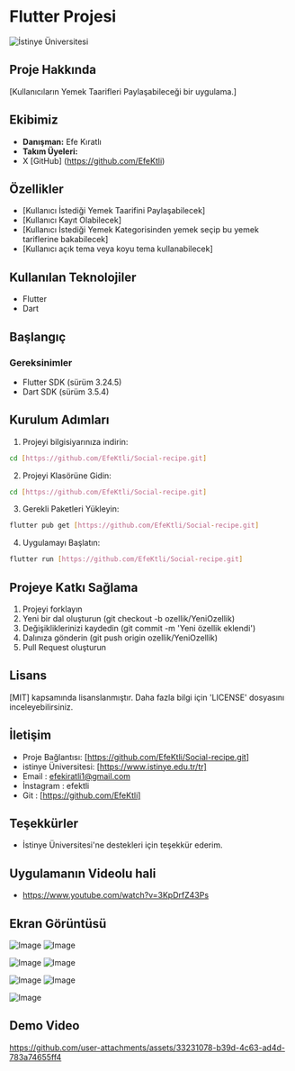 # Flutter Projesi

![İstinye Üniversitesi](https://unitededucation.com/_next/image?url=https%3A%2F%2Fwww.unitededucation.com%2Flinklogoch%2Fistinye-university-logo.png&w=3840&q=75)

## Proje Hakkında
[Kullanıcıların Yemek Taarifleri Paylaşabileceği bir uygulama.]

## Ekibimiz
- **Danışman:** Efe Kıratlı
- **Takım Üyeleri:**
- X [GitHub] (https://github.com/EfeKtli)

## Özellikler 
- [Kullanıcı İstediği Yemek Taarifini Paylaşabilecek]
- [Kullanıcı Kayıt Olabilecek]
- [Kullanıcı İstediği Yemek Kategorisinden yemek seçip bu yemek tariflerine bakabilecek]
- [Kullanıcı açık tema veya koyu tema kullanabilecek]


## Kullanılan Teknolojiler
- Flutter
- Dart

## Başlangıç

### Gereksinimler
- Flutter SDK (sürüm 3.24.5)
- Dart SDK (sürüm 3.5.4)

## Kurulum Adımları

1. Projeyi bilgisiyarınıza indirin:
```bash
cd [https://github.com/EfeKtli/Social-recipe.git]
```

2. Projeyi Klasörüne Gidin:
```bash
cd [https://github.com/EfeKtli/Social-recipe.git]
```

3. Gerekli Paketleri Yükleyin:
```bash
flutter pub get [https://github.com/EfeKtli/Social-recipe.git]
```

4. Uygulamayı Başlatın:
```bash
flutter run [https://github.com/EfeKtli/Social-recipe.git]
```

## Projeye Katkı Sağlama

1. Projeyi forklayın
2. Yeni bir dal oluşturun (git checkout -b ozellik/YeniOzellik)
3. Değişikliklerinizi kaydedin (git commit -m 'Yeni özellik eklendi')
4. Dalınıza gönderin (git push origin ozellik/YeniOzellik)
5. Pull Request oluşturun

## Lisans
[MIT] kapsamında lisanslanmıştır. Daha fazla bilgi için 
 'LICENSE' dosyasını inceleyebilirsiniz.

 ## İletişim 
 - Proje Bağlantısı: [https://github.com/EfeKtli/Social-recipe.git]
 - istinye Üniversitesi: [https://www.istinye.edu.tr/tr]
 - Email : efekiratli1@gmail.com
 - İnstagram : efektli
 - Git : [https://github.com/EfeKtli]
 ## Teşekkürler 
 - İstinye Üniversitesi'ne destekleri için teşekkür ederim.

 ## Uygulamanın Videolu hali
 - https://www.youtube.com/watch?v=3KpDrfZ43Ps
  

## Ekran Görüntüsü
![Image](https://github.com/user-attachments/assets/ae8f0051-f399-4db8-81cb-1ec0809090d3)
![Image](https://github.com/user-attachments/assets/27add852-7665-4fb2-a2e5-dc0bf5adb839)

![Image](https://github.com/user-attachments/assets/c450518d-44ec-4a29-a076-a7c4976825b5)
![Image](https://github.com/user-attachments/assets/8e8c033c-9047-442c-a8fc-bb168231fbbd)

![Image](https://github.com/user-attachments/assets/5b70c0df-c458-4ac3-b92c-a116e8264e71)
![Image](https://github.com/user-attachments/assets/267d5ee3-5be7-4c7e-9f77-fb75c03a42d7)

![Image](https://github.com/user-attachments/assets/cc0b407c-d20c-487c-8400-c93d53831c16)

## Demo Video
https://github.com/user-attachments/assets/33231078-b39d-4c63-ad4d-783a74655ff4
